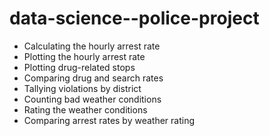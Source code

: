 # data-science--police-project
- Calculating the hourly arrest rate
- Plotting the hourly arrest rate
- Plotting drug-related stops
- Comparing drug and search rates
- Tallying violations by district
- Counting bad weather conditions
- Rating the weather conditions
- Comparing arrest rates by weather rating
